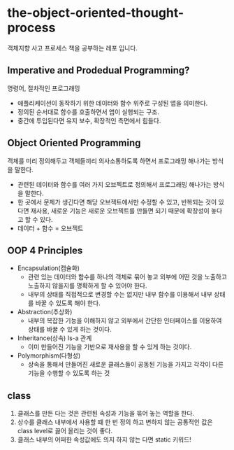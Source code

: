 # the-object-oriented-thought-process
객체지향 사고 프로세스 책을 공부하는 레포 입니다.

## Imperative and Prodedual Programming?
명령어, 절차적인 프로그래밍 
- 애플리케이션이 동작하기 위한 데이터와 함수 위주로 구성된 앱을 의미한다.
- 정의된 순서대로 함수를 호출하면서 앱이 실행되는 구조.
- 중간에 투입된다면 유지 보수, 확장적인 측면에서 힘들다.

## Object Oriented Programming
객체를 미리 정의해두고 객체들끼리 의사소통하도록 하면서 프로그래밍 해나가는 방식을 말한다.
- 관련된 데이터와 함수를 여러 가지 오브젝트로 정의해서 프로그래밍 해나가는 방식을 말한다.
- 한 곳에서 문제가 생긴다면 해당 오브젝트에서만 수정할 수 있고, 반복되는 것이 있다면 재사용, 새로운 기능은 새로운 오브젝트를 만들면 되기 때문에 확장성이 놓다고 할 수 있다.
- 데이터 + 함수 = 오브젝트

## OOP 4 Principles
- Encapsulation(캡슐화)
    - 관련 있는 데이터와 함수를 하나의 객체로 묶어 놓고 외부에 어떤 것을 노출하고 노출하지 않을지를 명확하게 할 수 있어야 한다.
    - 내부의 상태를 직접적으로 변경할 수는 없지만 내부 함수를 이용해서 내부 상태를 바꿀 수 있도록 해야 한다.
- Abstraction(추상화)
    - 내부의 복잡한 기능을 이해하지 않고 외부에서 간단한 인터페이스를 이용하여 상태를 바꿀 수 있게 하는 것이다.
- Inheritance(상속) Is-a 관계
    - 이미 만들어진 기능을 기반으로 재사용을 할 수 있게 하는 것이다.
- Polymorphism(다형성)
    - 상속을 통해서 만들어진 새로운 클래스들이 공동된 기능을 가지고 각각이 다른 기능을 수행할 수 있도록 하는 것


## class 
1. 클래스를 만든 다는 것은 관련된 속성과 기능을 묶어 놓는 역할을 한다.
2. 상수를 클래스 내부에서 사용할 떄 한 번 정의 하고 변하지 않는 공통적인 값은 class level로 끓어 올리는 것이 좋다.
3. 클래스 내부의 어떠한 속성값에도 의지 하지 않는 다면 static 키워드!